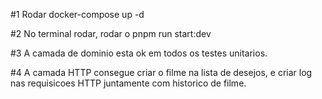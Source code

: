 #1 Rodar docker-compose up -d

#2 No terminal rodar, rodar o pnpm run start:dev

#3 A camada de dominio esta ok em todos os testes unitarios. 

#4 A camada HTTP consegue criar o filme na lista de desejos, e criar log nas requisicoes HTTP juntamente com historico de filme.
